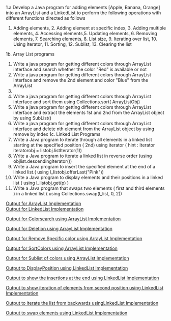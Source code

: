 1.a Develop a Java program for adding elements [Apple, Banana, Orange] into an ArrayList
and a LinkedList to perform the following operations with different functions directed as
follows
1. Adding elements, 2. Adding element at specific index, 3. Adding multiple elements, 4.
Accessing elements,5. Updating elements, 6. Removing elements, 7. Searching elements, 8. List
size, 9. Iterating over list, 10. Using Iterator, 11. Sorting, 12. Sublist, 13. Clearing the list

1b. Array List programs
1. Write a java program for getting different colors through ArrayList interface and search whether
the color "Red" is available or not
2. Write a java program for getting different colors through ArrayList interface and remove the
2nd element and color "Blue" from the ArrayList
3.
4. Write a java program for getting different colors through ArrayList interface and sort them
using Collections.sort( ArrayListObj)
5. Write a java program for getting different colors through ArrayList interface and extract the
elements 1st and 2nd from the ArrayList object by using SubList()
6. Write a java program for getting different colors through ArrayList interface and delete nth
element from the ArrayList object by using remove by index
1c. Linked List Programs
1. Write a Java program to iterate through all elements in a linked list starting at the
specified position ( 2nd) using iterator ( hint : Iterator iteratorobj = listobj.listIterator(1))
2. Write a Java program to iterate a linked list in reverse order (using
objlist.descendingIterator())
3. Write a Java program to insert the specified element at the end of a linked list.( using
l_listobj.offerLast("Pink"))
4. Write a Java program to display elements and their positions in a linked list ( using
l_listobj.get(p) )
5. Write a Java program that swaps two elements ( first and third elements ) in a linked list ( using
Collections.swap(l_list, 0, 2)) 


[Output for ArrayList Implementation](https://github.com/Swap010/MyJavaProject/blob/main/ListInterfaces/ArrayList.png)                                                     
[Output for LinkedList Implementation](https://github.com/Swap010/MyJavaProject/blob/main/ListInterfaces/LinkedList.png)

[Output for Colorsearch using ArrayList Implementation](https://github.com/Swap010/MyJavaProject/blob/main/ListInterfaces/Colorsearch.png)

[Output for Deletion using ArrayList Implementation](https://github.com/Swap010/MyJavaProject/blob/main/ListInterfaces/delete.png)

[Output for Remove Specific color using ArrayList Implementation](https://github.com/Swap010/MyJavaProject/blob/main/ListInterfaces/RemoveColors.png)

[Output for SortColors using ArrayList Implementation](https://github.com/Swap010/MyJavaProject/blob/main/ListInterfaces/SortColors.png)

[Output for Sublist of colors using ArrayList Implementation](https://github.com/Swap010/MyJavaProject/blob/main/ListInterfaces/SubListColors.png)

[Output to DisplayPosition using LinkedList Implementation](https://github.com/Swap010/MyJavaProject/blob/main/ListInterfaces/DisplayWithPositions.png)

[Output to show the insertions at the end using LinkedList Implementation](https://github.com/Swap010/MyJavaProject/blob/main/ListInterfaces/InsertAtEnd.png)

[Output to show iteration of elements from second position using LinkedList Implementation](https://github.com/Swap010/MyJavaProject/blob/main/ListInterfaces/IterateFromSecond.png)

[Output to iterate the list from backwards usingLinkedList Implementation](https://github.com/Swap010/MyJavaProject/blob/main/ListInterfaces/ReverseIterate.png)

[Output to swap elements using LinkedList Implementation](https://github.com/Swap010/MyJavaProject/blob/main/ListInterfaces/SwapElements.png)
